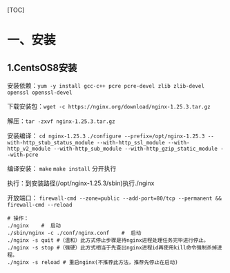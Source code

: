[TOC]

# 一、安装
## 1.CentsOS8安装
安装依赖：`yum -y install gcc-c++ pcre pcre-devel zlib zlib-devel openssl openssl-devel`

下载安装包：`wget -c https://nginx.org/download/nginx-1.25.3.tar.gz`

解压：`tar -zxvf nginx-1.25.3.tar.gz`

安装编译：
`cd nginx-1.25.3`
`./configure --prefix=/opt/nginx-1.25.3 --with-http_stub_status_module --with-http_ssl_module --with-http_v2_module --with-http_sub_module --with-http_gzip_static_module --with-pcre`

编译安装：
`make`
`make install`
分开执行

执行：到安装路径(/opt/nginx-1.25.3/sbin)执行./nginx

开放端口：
`firewall-cmd --zone=public --add-port=80/tcp --permanent && firewall-cmd --reload`

```shell
# 操作：
./nginx    #  启动
./sbin/nginx -c ./conf/nginx.conf    #  启动
./nginx -s quit #（温和）此方式停止步骤是待nginx进程处理任务完毕进行停止。
./nginx -s stop #（强硬）此方式相当于先查出nginx进程id再使用kill命令强制杀掉进程。
./nginx -s reload # 重启nginx(不推荐此方法，推荐先停止在启动)
```

